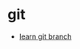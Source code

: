 # git

- [learn git branch](https://github.com/Uyouii/Reading/blob/master/git/learn%20git%20branch.md)
